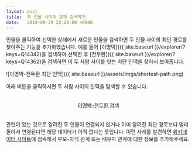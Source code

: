 ```yaml
---
layout: post
title:  두 인물 사이의 관계 검색하기
date:   2018-09-29 22:20:00 +0900
---
```

인물을 클릭하여 선택한 상태에서 새로운 인물을 검색하면 두 인물 사이의 최단 경로를 찾아주는 기능을
추가하였습니다. 예를 들어 [이명박]({{ site.baseurl }}/explorer/?keys=Q14342)을 검색하여 선택한 후
[전두환]({{ site.baseurl }}/explorer/?keys=Q14362)을 검색하면 이 두 사람 사이를 잇는 최단 인맥을
찾아서 보여줍니다.

![이명박-전두환 최단 인맥]({{ site.baseurl }}/assets/imgs/shortest-path.png)

아래 버튼을 클릭하시면 두 사람 사이의 인맥을 탐색할 수 있습니다.

<p style="text-align: center; margin: 2rem 0">
    <span class="btn"><a href="{{ site.baseurl }}/explorer/?npaths=이명박-전두환">
    이명박-전두환 검색
    </a></span>
</p>

관련이 있는 것으로 알려진 두 인물이 연결되지 않거나 이미 알려진 최단 경로보다 멀리 돌아서 연결된다면
해당 데이터가 아직 없다는 뜻입니다. 이런 사례를 발견하면 [위키데이터 사이트](https://wikidata.org)에
접속해서 부모-자식 관계 또는 배우자 관계에 대한 정보를 추가해주세요.
